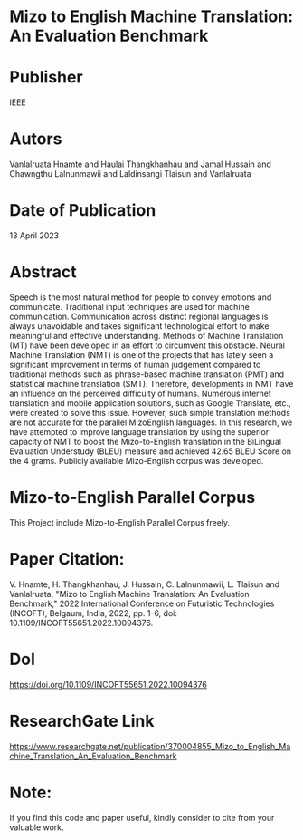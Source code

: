 # Mizo to English Machine Translation: An Evaluation Benchmark

# Publisher
IEEE

# Autors
Vanlalruata Hnamte and Haulai Thangkhanhau and Jamal Hussain and Chawngthu Lalnunmawii and Laldinsangi Tlaisun and Vanlalruata

# Date of Publication
13 April 2023

# Abstract
Speech is the most natural method for people to convey emotions and communicate. Traditional input techniques are used for machine communication. Communication across distinct regional languages is always unavoidable and takes significant technological effort to make meaningful and effective understanding. Methods of Machine Translation (MT) have been developed in an effort to circumvent this obstacle. Neural Machine Translation (NMT) is one of the projects that has lately seen a significant improvement in terms of human judgement compared to traditional methods such as phrase-based machine translation (PMT) and statistical machine translation (SMT). Therefore, developments in NMT have an influence on the perceived difficulty of humans. Numerous internet translation and mobile application solutions, such as Google Translate, etc., were created to solve this issue. However, such simple translation methods are not accurate for the parallel MizoEnglish languages. In this research, we have attempted to improve language translation by using the superior capacity of NMT to boost the Mizo-to-English translation in the BiLingual Evaluation Understudy (BLEU) measure and achieved 42.65 BLEU Score on the 4 grams. Publicly available Mizo-English corpus was developed.

# Mizo-to-English Parallel Corpus
This Project include Mizo-to-English Parallel Corpus freely.

# Paper Citation:
V. Hnamte, H. Thangkhanhau, J. Hussain, C. Lalnunmawii, L. Tlaisun and Vanlalruata, "Mizo to English Machine Translation: An Evaluation Benchmark," 2022 International Conference on Futuristic Technologies (INCOFT), Belgaum, India, 2022, pp. 1-6, doi: 10.1109/INCOFT55651.2022.10094376.

# DoI
https://doi.org/10.1109/INCOFT55651.2022.10094376

# ResearchGate Link
https://www.researchgate.net/publication/370004855_Mizo_to_English_Machine_Translation_An_Evaluation_Benchmark

# Note:
If you find this code and paper useful, kindly consider to cite from your valuable work.
